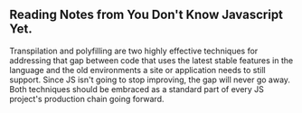 ## Reading Notes from You Don't Know Javascript Yet. 

Transpilation and polyfilling are two highly effective techniques for addressing that gap between code 
that uses the latest stable features in the language and the old environments a site or application needs 
to still support. Since JS isn't going to stop improving, the gap will never go away. Both techniques 
should be embraced as a standard part of every JS project's production chain going forward.
